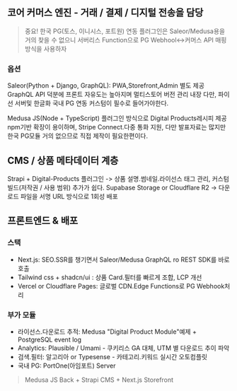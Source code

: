 
## 코어 커머스 엔진 - 거래 / 결제 / 디지털 전송을 담당
> 중요! 한국 PG(토스, 이니시스, 포트원) 연동 플러그인은 Saleor/Medusa용을 거의 찾을 수 없으니 서버리스 Function으로 PG Webhool<->커머스 API 매핑 방식을 사용하자

### 옵션
Saleor(Python + Django, GraphQL): PWA,Storefront,Admin 별도 제공 GraphQL API 덕분에 프론트 자유도는 높아지며 멀티스토어 버전 관리 내장 다만, 파이선 서버및 한글화 국내 PG 연동 커스텀이 필수로 들어가야한다.

Medusa JS(Node + TypeScript) 플러그인 방식으로 Digital Products레시피 제공 npm기반 확장이 용이하며, Stripe Connect.다중 통화 지원, 다만 발표자료는 많지만 한국 PG모듈 거의 없으므로 직접 제작이 필요한편이다.

## CMS / 상품 메타데이터 계층
Strapi + Digital-Products 플러그인 -> 상품 설명.썸네일.라이선스 태그 관리, 커스텀 빌드(저작권 / 사용 범위) 추가가 쉽다.
Supabase Storage or Cloudflare R2 -> 다운로드 파일을 서명 URL 방식으로 1회성 배포

## 프론트엔드 & 배포
### 스택
- Next.js: SEO.SSR를 챙기면서 Saleor/Medusa GraphQL ro REST SDK를 바로호출
- Tailwind css + shadcn/ui : 상품 Card.필터를 빠르게 조합, LCP 개선
- Vercel or Cloudflare Pages: 글로벌 CDN.Edge Functions로 PG Webhook처리

### 부가 모듈
- 라이선스.다운로드 추적: Medusa "Digital Product Module"예제 + PostgreSQL event log
- Analytics: Plausible / Umami - 쿠키리스 GA 대체, UTM 별 다운로드 추이 파악
- 검색.필터: 알고리아 or Typesense - 카테고리.키워드 실시간 오토컴플릿
- 국내 PG: PortOne(아임포트) Server

> Medusa JS Back + Strapi CMS + Next.js Storefront